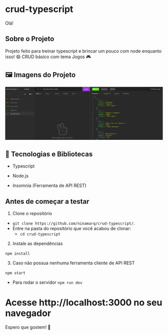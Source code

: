 # crud-typescript

Olá!

<!-- Sobre o Projeto -->
## Sobre o Projeto
Projeto feito para treinar typescript e brincar um pouco com node enquanto isso! 😄
CRUD básico com tema Jogos 🎮

## 🖼️ Imagens do Projeto
<div align="center">
  <img src="./assets/telaInsomnia.png">
</div>

## 🧰 Tecnologias e Bibliotecas

* Typescript

* Node.js

* Insomnia (Ferramenta de API REST)

## Antes de começar a testar

1. Clone o repositório

- `git clone https://github.com/ninamarq/crud-typescript/`.
- Entre na pasta do repositório que você acabou de clonar:
  - `cd crud-typescript`

2. Instale as dependências

`npm install`

3. Caso não possua nenhuma ferramenta cliente de API REST

`npm start`

- Para rodar o servidor
`npm run dev`

# Acesse http://localhost:3000 no seu navegador

Espero que gostem! 💙
